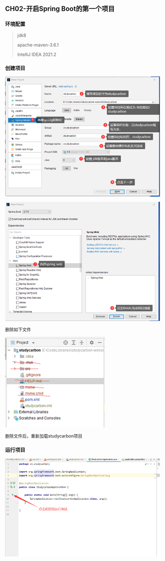 ## CH02-开启Spring Boot的第一个项目

### 环境配置

>jdk8
>
>apache-maven-3.6.1
>
>IntelliJ IDEA 2021.2

### 创建项目

![image-20221121164313794](../docs_Img/image-20221121164313794.png)

![image-20221121164452899](../docs_Img/image-20221121164452899.png)

删除如下文件

![image-20221121164620920](../docs_Img/image-20221121164620920.png)

删除文件后，重新加载studycarbon项目

### 运行项目

![image-20221121171632172](../docs_Img/image-20221121171632172.png)